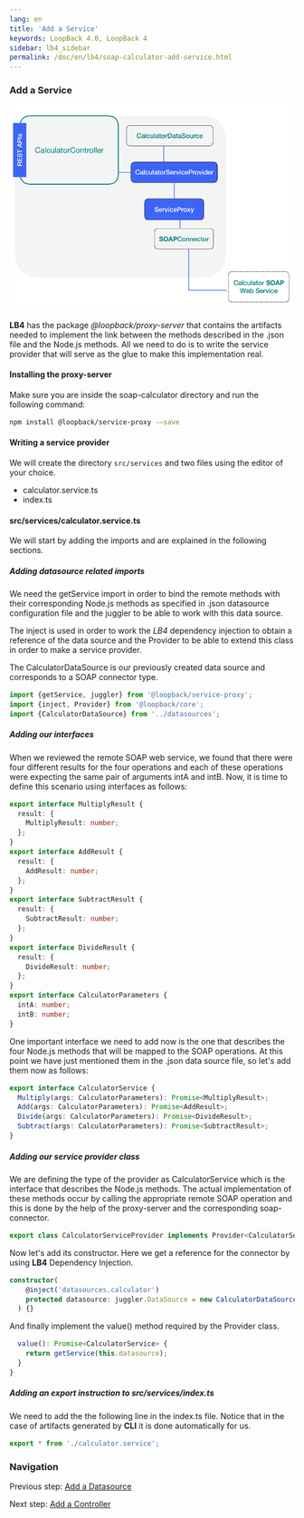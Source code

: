 ```yaml
---
lang: en
title: 'Add a Service'
keywords: LoopBack 4.0, LoopBack 4
sidebar: lb4_sidebar
permalink: /doc/en/lb4/soap-calculator-add-service.html
---
```


### Add a Service

![soap-calculator-add-service](../../docs/img/loopback-example-soap-calculator_figure3.png)

**LB4** has the package _@loopback/proxy-server_ that contains the artifacts
needed to implement the link between the methods described in the .json file and
the Node.js methods. All we need to do is to write the service provider that
will serve as the glue to make this implementation real.

#### Installing the proxy-server

Make sure you are inside the soap-calculator directory and run the following
command:

```sh
npm install @loopback/service-proxy -—save
```

#### Writing a service provider

We will create the directory `src/services` and two files using the editor of
your choice.

- calculator.service.ts
- index.ts

#### src/services/calculator.service.ts

We will start by adding the imports and are explained in the following sections.

##### Adding datasource related imports

We need the getService import in order to bind the remote methods with their
corresponding Node.js methods as specified in .json datasource configuration
file and the juggler to be able to work with this data source.

The inject is used in order to work the _LB4_ dependency injection to obtain a
reference of the data source and the Provider to be able to extend this class in
order to make a service provider.

The CalculatorDataSource is our previously created data source and corresponds
to a SOAP connector type.

```ts
import {getService, juggler} from '@loopback/service-proxy';
import {inject, Provider} from '@loopback/core';
import {CalculatorDataSource} from '../datasources';
```

##### Adding our interfaces

When we reviewed the remote SOAP web service, we found that there were four
different results for the four operations and each of these operations were
expecting the same pair of arguments intA and intB. Now, it is time to define
this scenario using interfaces as follows:

```ts
export interface MultiplyResult {
  result: {
    MultiplyResult: number;
  };
}
export interface AddResult {
  result: {
    AddResult: number;
  };
}
export interface SubtractResult {
  result: {
    SubtractResult: number;
  };
}
export interface DivideResult {
  result: {
    DivideResult: number;
  };
}
export interface CalculatorParameters {
  intA: number;
  intB: number;
}
```

One important interface we need to add now is the one that describes the four
Node.js methods that will be mapped to the SOAP operations. At this point we
have just mentioned them in the .json data source file, so let's add them now as
follows:

```ts
export interface CalculatorService {
  Multiply(args: CalculatorParameters): Promise<MultiplyResult>;
  Add(args: CalculatorParameters): Promise<AddResult>;
  Divide(args: CalculatorParameters): Promise<DivideResult>;
  Subtract(args: CalculatorParameters): Promise<SubtractResult>;
}
```

##### Adding our service provider class

We are defining the type of the provider as CalculatorService which is the
interface that describes the Node.js methods. The actual implementation of these
methods occur by calling the appropriate remote SOAP operation and this is done
by the help of the proxy-server and the corresponding soap-connector.

```ts
export class CalculatorServiceProvider implements Provider<CalculatorService> {
```

Now let's add its constructor. Here we get a reference for the connector by
using **LB4** Dependency Injection.

```ts
constructor(
    @inject('datasources.calculator')
    protected datasource: juggler.DataSource = new CalculatorDataSource(),
  ) {}
```

And finally implement the value() method required by the Provider class.

```ts
  value(): Promise<CalculatorService> {
    return getService(this.datasource);
  }
}
```

##### Adding an export instruction to src/services/index.ts

We need to add the the following line in the index.ts file. Notice that in the
case of artifacts generated by **CLI** it is done automatically for us.

```ts
export * from './calculator.service';
```

### Navigation

Previous step: [Add a Datasource](soap-calculator-tutorial-add-datasource.md)

Next step: [Add a Controller](soap-calculator-tutorial-add-controller.md)
